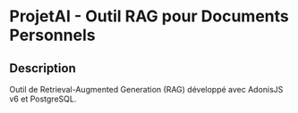 # ProjetAI - Outil RAG pour Documents Personnels

## Description
Outil de Retrieval-Augmented Generation (RAG) développé avec AdonisJS v6 et PostgreSQL.


